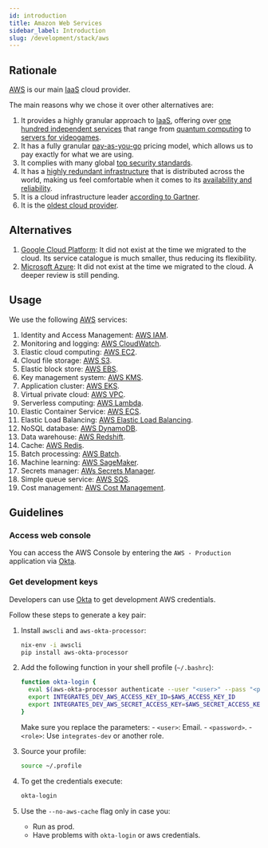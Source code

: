 ```yaml
---
id: introduction
title: Amazon Web Services
sidebar_label: Introduction
slug: /development/stack/aws
---
```


## Rationale

[AWS][AWS] is our main
[IaaS](https://en.wikipedia.org/wiki/Infrastructure_as_a_service)
cloud provider.

The main reasons why we chose it
over other alternatives are:

1. It provides a highly granular approach to
    [IaaS](https://en.wikipedia.org/wiki/Infrastructure_as_a_service),
    offering over
    [one hundred independent services][AWS]
    that range from
    [quantum computing](https://aws.amazon.com/braket)
    to
    [servers for videogames](https://aws.amazon.com/gamelift).
1. It has a fully granular
    [pay-as-you-go](https://aws.amazon.com/pricing)
    pricing model,
    which allows us to pay exactly for what
    we are using.
1. It complies with
    many global
    [top security standards](https://aws.amazon.com/compliance/programs/).
1. It has a
    [highly redundant infrastructure](https://aws.amazon.com/about-aws/global-infrastructure/?hp=tile&tile=map)
    that is distributed across the world,
    making us feel comfortable
    when it comes to its
    [availability and reliability](https://status.aws.amazon.com/).
1. It is a cloud infrastructure leader
    [according to Gartner](https://www.c-sharpcorner.com/article/top-10-cloud-service-providers/).
1. It is the
    [oldest cloud provider](https://www.techaheadcorp.com/blog/top-cloud-service-providers/#:~:text=Since%20AWS%20is%20the%20oldest,recently%20launched%20AWS%20Storage%20Gateway.).

## Alternatives

1. [Google Cloud Platform](https://cloud.google.com/gcp):
    It did not exist at the time we migrated to the cloud.
    Its service catalogue is much smaller,
    thus reducing its flexibility.
1. [Microsoft Azure](https://azure.microsoft.com/en-us/):
    It did not exist at the time we migrated to the cloud.
    A deeper review is still pending.

## Usage

We use the following [AWS][AWS] services:

1. Identity and Access Management:
    [AWS IAM](/development/stack/aws/iam/).
1. Monitoring and logging:
    [AWS CloudWatch](/development/stack/aws/cloudwatch/).
1. Elastic cloud computing:
    [AWS EC2](/development/stack/aws/ec2/).
1. Cloud file storage:
    [AWS S3](/development/stack/aws/s3/).
1. Elastic block store:
    [AWS EBS](/development/stack/aws/ebs/).
1. Key management system:
    [AWS KMS](/development/stack/aws/kms/).
1. Application cluster:
    [AWS EKS](/development/stack/aws/eks/).
1. Virtual private cloud:
    [AWS VPC](/development/stack/aws/vpc/).
1. Serverless computing:
    [AWS Lambda](https://aws.amazon.com/lambda/).
1. Elastic Container Service:
    [AWS ECS](https://aws.amazon.com/ecs/).
1. Elastic Load Balancing:
    [AWS Elastic Load Balancing](https://aws.amazon.com/elasticloadbalancing/).
1. NoSQL database:
    [AWS DynamoDB](https://aws.amazon.com/dynamodb/).
1. Data warehouse:
    [AWS Redshift](https://aws.amazon.com/redshift/).
1. Cache:
    [AWS Redis](https://aws.amazon.com/redis/).
1. Batch processing:
    [AWS Batch](https://aws.amazon.com/batch/).
1. Machine learning:
    [AWS SageMaker](https://aws.amazon.com/sagemaker/).
1. Secrets manager:
    [AWs Secrets Manager](https://aws.amazon.com/secrets-manager/).
1. Simple queue service:
    [AWS SQS](https://aws.amazon.com/sqs/).
1. Cost management:
    [AWS Cost Management](https://aws.amazon.com/aws-cost-management/).

## Guidelines

### Access web console

You can access the AWS Console
by entering the `AWS - Production`
application via [Okta](/development/stack/okta).

### Get development keys

Developers can use
[Okta](/development/stack/okta)
to get development AWS credentials.

Follow these steps
to generate a key pair:

1. Install `awscli` and `aws-okta-processor`:

    ```bash
    nix-env -i awscli
    pip install aws-okta-processor
    ```

1. Add the following function
    in your shell profile (`~/.bashrc`):

    ```bash
    function okta-login {
      eval $(aws-okta-processor authenticate --user "<user>" --pass "<password>" --organization "fluidattacks.okta.com" --role "arn:aws:iam::205810638802:role/<role>" --application "https://fluidattacks.okta.com/home/amazon_aws/0oa9ahz3rfx1SpStS357/272" --silent --duration 32400 --environment)
      export INTEGRATES_DEV_AWS_ACCESS_KEY_ID=$AWS_ACCESS_KEY_ID
      export INTEGRATES_DEV_AWS_SECRET_ACCESS_KEY=$AWS_SECRET_ACCESS_KEY
    }
    ```

    Make sure you replace the parameters:
        - `<user>`: Email.
        - `<password>`.
        - `<role>`: Use `integrates-dev` or another role.
1. Source your profile:

    ```bash
    source ~/.profile
    ```

1. To get the credentials execute:

    ```bash
    okta-login
    ```

1. Use the `--no-aws-cache` flag only in case you:
    - Run as prod.
    - Have problems with `okta-login` or aws credentials.

[AWS]: https://aws.amazon.com/
